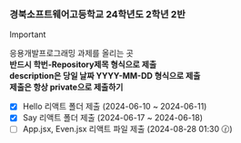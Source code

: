 ### 경북소프트웨어고등학교 24학년도 2학년 2반

> [!important]   
> 응용개발프로그래밍 과제를 올리는 곳 </br>
> **반드시 학번-Repository제목 형식으로 제출** </br>
> **description은 당일 날짜 YYYY-MM-DD 형식으로 제출** </br>
> **제출은 항상 private으로 제출하기**

- [X] Hello 리액트 폴더 제출 (2024-06-10 ~ 2024-06-11)
- [X] Say 리액트 폴더 제출 (2024-06-17 ~ 2024-06-18)
- [ ] App.jsx, Even.jsx 리액트 파일 제출 (2024-08-28 01:30 🕜)
